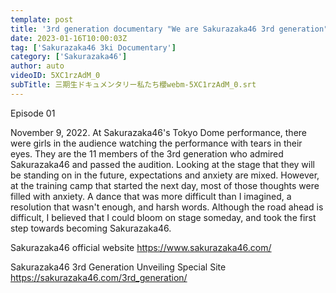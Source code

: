 ```yaml
---
template: post
title: '3rd generation documentary "We are Sakurazaka46 3rd generation" Episode 01'
date: 2023-01-16T10:00:03Z
tag: ['Sakurazaka46 3ki Documentary']
category: ['Sakurazaka46']
author: auto 
videoID: 5XC1rzAdM_0
subTitle: 三期生ドキュメンタリー私たち櫻webm-5XC1rzAdM_0.srt
---
```

Episode 01

November 9, 2022.
At Sakurazaka46's Tokyo Dome performance, there were girls in the audience watching the performance with tears in their eyes.
They are the 11 members of the 3rd generation who admired Sakurazaka46 and passed the audition.
Looking at the stage that they will be standing on in the future, expectations and anxiety are mixed.
However, at the training camp that started the next day, most of those thoughts were filled with anxiety.
A dance that was more difficult than I imagined, a resolution that wasn't enough, and harsh words.
Although the road ahead is difficult, I believed that I could bloom on stage someday, and took the first step towards becoming Sakurazaka46.

Sakurazaka46 official website
https://www.sakurazaka46.com/

Sakurazaka46 3rd Generation Unveiling Special Site
https://sakurazaka46.com/3rd_generation/
